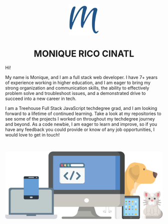 <p align='center'>
    <img alt='favicon' src='https://github.com/DevMo-13/DevMo-13/blob/main/android-chrome-512x512.png' width='100' />
</p>
<h1 align='center'>
  	MONIQUE RICO CINATL
</h1>

Hi!

My name is Monique, and I am a full stack web developer. I have 7+ years of experience working in higher education, and I am eager to bring my strong organization and communication skills, the ability to effectively problem solve and troubleshoot issues, and a demonstrated drive to succeed into a new career in tech.

I am a Treehouse Full Stack JavaScript techdegree grad, and I am looking forward to a lifetime of continued learning. Take a look at my repositories to see some of the projects I worked on throughout my techdegree journey and beyond. As a code newbie, I am eager to learn and improve, so if you have any feedback you could provide or know of any job opportunities, I would love to get in touch!

<br>
<p align='center'>
    <img alt='design' src='https://github.com/DevMo-13/DevMo-13/blob/main/devmo-color.png' width='700' />
</p>

<!--
**DevMo-13/DevMo-13** is a ✨ _special_ ✨ repository because its `README.md` (this file) appears on your GitHub profile.

Here are some ideas to get you started:

- 🔭 I’m currently working on ...
- 🌱 I’m currently learning ...
- 👯 I’m looking to collaborate on ...
- 🤔 I’m looking for help with ...
- 💬 Ask me about ...
- 📫 How to reach me: ...
- 😄 Pronouns: ...
- ⚡ Fun fact: ...

-->

